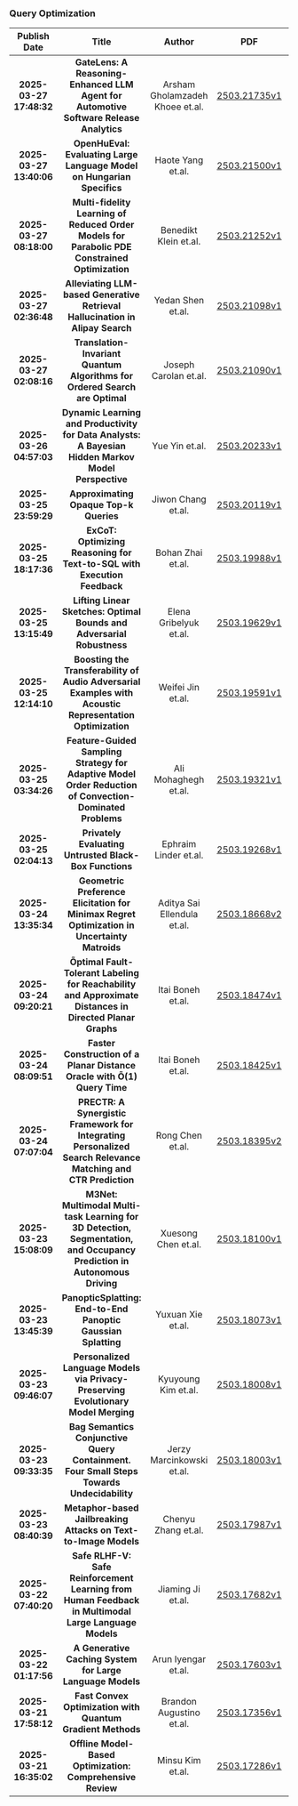 
### Query Optimization
|Publish Date|Title|Author|PDF|Code|
| :---: | :---: | :---: | :---: | :---: |
|**2025-03-27 17:48:32**|**GateLens: A Reasoning-Enhanced LLM Agent for Automotive Software Release   Analytics**|Arsham Gholamzadeh Khoee et.al.|[2503.21735v1](http://arxiv.org/abs/2503.21735v1)|null|
|**2025-03-27 13:40:06**|**OpenHuEval: Evaluating Large Language Model on Hungarian Specifics**|Haote Yang et.al.|[2503.21500v1](http://arxiv.org/abs/2503.21500v1)|[link](https://github.com/opendatalab/OpenHuEval)|
|**2025-03-27 08:18:00**|**Multi-fidelity Learning of Reduced Order Models for Parabolic PDE   Constrained Optimization**|Benedikt Klein et.al.|[2503.21252v1](http://arxiv.org/abs/2503.21252v1)|null|
|**2025-03-27 02:36:48**|**Alleviating LLM-based Generative Retrieval Hallucination in Alipay   Search**|Yedan Shen et.al.|[2503.21098v1](http://arxiv.org/abs/2503.21098v1)|null|
|**2025-03-27 02:08:16**|**Translation-Invariant Quantum Algorithms for Ordered Search are Optimal**|Joseph Carolan et.al.|[2503.21090v1](http://arxiv.org/abs/2503.21090v1)|null|
|**2025-03-26 04:57:03**|**Dynamic Learning and Productivity for Data Analysts: A Bayesian Hidden   Markov Model Perspective**|Yue Yin et.al.|[2503.20233v1](http://arxiv.org/abs/2503.20233v1)|null|
|**2025-03-25 23:59:29**|**Approximating Opaque Top-k Queries**|Jiwon Chang et.al.|[2503.20119v1](http://arxiv.org/abs/2503.20119v1)|null|
|**2025-03-25 18:17:36**|**ExCoT: Optimizing Reasoning for Text-to-SQL with Execution Feedback**|Bohan Zhai et.al.|[2503.19988v1](http://arxiv.org/abs/2503.19988v1)|null|
|**2025-03-25 13:15:49**|**Lifting Linear Sketches: Optimal Bounds and Adversarial Robustness**|Elena Gribelyuk et.al.|[2503.19629v1](http://arxiv.org/abs/2503.19629v1)|null|
|**2025-03-25 12:14:10**|**Boosting the Transferability of Audio Adversarial Examples with Acoustic   Representation Optimization**|Weifei Jin et.al.|[2503.19591v1](http://arxiv.org/abs/2503.19591v1)|null|
|**2025-03-25 03:34:26**|**Feature-Guided Sampling Strategy for Adaptive Model Order Reduction of   Convection-Dominated Problems**|Ali Mohaghegh et.al.|[2503.19321v1](http://arxiv.org/abs/2503.19321v1)|null|
|**2025-03-25 02:04:13**|**Privately Evaluating Untrusted Black-Box Functions**|Ephraim Linder et.al.|[2503.19268v1](http://arxiv.org/abs/2503.19268v1)|null|
|**2025-03-24 13:35:34**|**Geometric Preference Elicitation for Minimax Regret Optimization in   Uncertainty Matroids**|Aditya Sai Ellendula et.al.|[2503.18668v2](http://arxiv.org/abs/2503.18668v2)|null|
|**2025-03-24 09:20:21**|**Õptimal Fault-Tolerant Labeling for Reachability and Approximate   Distances in Directed Planar Graphs**|Itai Boneh et.al.|[2503.18474v1](http://arxiv.org/abs/2503.18474v1)|null|
|**2025-03-24 08:09:51**|**Faster Construction of a Planar Distance Oracle with Õ(1) Query Time**|Itai Boneh et.al.|[2503.18425v1](http://arxiv.org/abs/2503.18425v1)|null|
|**2025-03-24 07:07:04**|**PRECTR: A Synergistic Framework for Integrating Personalized Search   Relevance Matching and CTR Prediction**|Rong Chen et.al.|[2503.18395v2](http://arxiv.org/abs/2503.18395v2)|null|
|**2025-03-23 15:08:09**|**M3Net: Multimodal Multi-task Learning for 3D Detection, Segmentation,   and Occupancy Prediction in Autonomous Driving**|Xuesong Chen et.al.|[2503.18100v1](http://arxiv.org/abs/2503.18100v1)|null|
|**2025-03-23 13:45:39**|**PanopticSplatting: End-to-End Panoptic Gaussian Splatting**|Yuxuan Xie et.al.|[2503.18073v1](http://arxiv.org/abs/2503.18073v1)|null|
|**2025-03-23 09:46:07**|**Personalized Language Models via Privacy-Preserving Evolutionary Model   Merging**|Kyuyoung Kim et.al.|[2503.18008v1](http://arxiv.org/abs/2503.18008v1)|null|
|**2025-03-23 09:33:35**|**Bag Semantics Conjunctive Query Containment. Four Small Steps Towards   Undecidability**|Jerzy Marcinkowski et.al.|[2503.18003v1](http://arxiv.org/abs/2503.18003v1)|null|
|**2025-03-23 08:40:39**|**Metaphor-based Jailbreaking Attacks on Text-to-Image Models**|Chenyu Zhang et.al.|[2503.17987v1](http://arxiv.org/abs/2503.17987v1)|null|
|**2025-03-22 07:40:20**|**Safe RLHF-V: Safe Reinforcement Learning from Human Feedback in   Multimodal Large Language Models**|Jiaming Ji et.al.|[2503.17682v1](http://arxiv.org/abs/2503.17682v1)|[link](https://github.com/SafeRLHF-VtosupportthesafetydevelopmentofMLLMsandreducepotentialsocietalrisks)|
|**2025-03-22 01:17:56**|**A Generative Caching System for Large Language Models**|Arun Iyengar et.al.|[2503.17603v1](http://arxiv.org/abs/2503.17603v1)|null|
|**2025-03-21 17:58:12**|**Fast Convex Optimization with Quantum Gradient Methods**|Brandon Augustino et.al.|[2503.17356v1](http://arxiv.org/abs/2503.17356v1)|null|
|**2025-03-21 16:35:02**|**Offline Model-Based Optimization: Comprehensive Review**|Minsu Kim et.al.|[2503.17286v1](http://arxiv.org/abs/2503.17286v1)|null|
